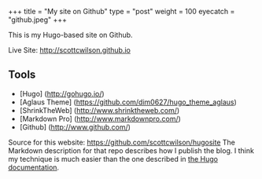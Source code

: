 +++
title = "My site on Github"
type = "post"
weight = 100
eyecatch = "github.jpeg"
+++

This is my Hugo-based site on Github.

Live Site: <http://scottcwilson.github.io>

## Tools
* [Hugo] (http://gohugo.io/)
* [Aglaus Theme] (https://github.com/dim0627/hugo_theme_aglaus)
* [ShrinkTheWeb] (http://www.shrinktheweb.com/)
* [Markdown Pro] (http://www.markdownpro.com/)
* [Github] (http://www.github.com/)

Source for this website: <https://github.com/scottcwilson/hugosite>
The Markdown description for that repo describes how I publish the blog.
I think my technique is much easier than the one described in
[the Hugo documentation](http://gohugo.io/tutorials/github-pages-blog/).

